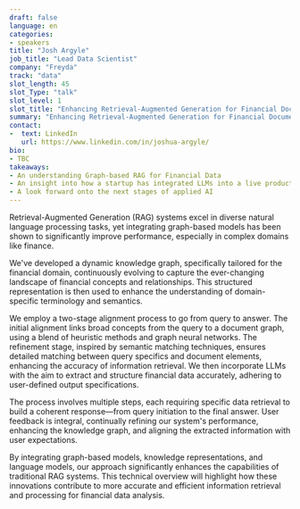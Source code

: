 ```yaml
---
draft: false
language: en
categories:
- speakers
title: "Josh Argyle"
job_title: "Lead Data Scientist"
company: "Freyda"
track: "data"
slot_length: 45
slot_Type: "talk"
slot_level: 1
slot_title: "Enhancing Retrieval-Augmented Generation for Financial Document Processing"
summary: "Enhancing Retrieval-Augmented Generation for Financial Document Processing"
contact:
-  text: LinkedIn
   url: https://www.linkedin.com/in/joshua-argyle/
bio:
- TBC
takeaways:
- An understanding Graph-based RAG for Financial Data
- An insight into how a startup has integrated LLMs into a live product
- A look forward onto the next stages of applied AI
---
```

Retrieval-Augmented Generation (RAG) systems excel in diverse natural language processing tasks, yet integrating graph-based models has been shown to significantly improve performance, especially in complex domains like finance.

We've developed a dynamic knowledge graph, specifically tailored for the financial domain, continuously evolving to capture the ever-changing landscape of financial concepts and relationships. This structured representation is then used to enhance the understanding of domain-specific terminology and semantics.

We employ a two-stage alignment process to go from query to answer. The initial alignment links broad concepts from the query to a document graph, using a blend of heuristic methods and graph neural networks. The refinement stage, inspired by semantic matching techniques, ensures detailed matching between query specifics and document elements, enhancing the accuracy of information retrieval. We then incorporate LLMs with the aim to extract and structure financial data accurately, adhering to user-defined output specifications.

The process involves multiple steps, each requiring specific data retrieval to build a coherent response—from query initiation to the final answer. User feedback is integral, continually refining our system's performance, enhancing the knowledge graph, and aligning the extracted information with user expectations.

By integrating graph-based models, knowledge representations, and language models, our approach significantly enhances the capabilities of traditional RAG systems. This technical overview will highlight how these innovations contribute to more accurate and efficient information retrieval and processing for financial data analysis.